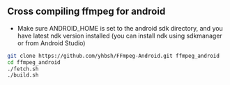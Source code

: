 ## Cross compiling ffmpeg for android

- Make sure ANDROID_HOME is set to the android sdk directory, and you have latest ndk version installed (you can install ndk using sdkmanager or from Android Studio)

```bash
git clone https://github.com/yhbsh/FFmpeg-Android.git ffmpeg_android
cd ffmpeg_android
./fetch.sh
./build.sh
```
